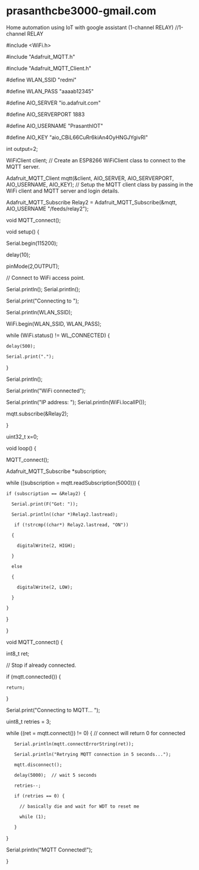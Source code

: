 # prasanthcbe3000-gmail.com
Home automation using IoT with google assistant (1-channel RELAY)
//1-channel RELAY

#include <WiFi.h>

#include "Adafruit_MQTT.h"

#include "Adafruit_MQTT_Client.h"

#define WLAN_SSID       "redmi"

#define WLAN_PASS       "aaaab12345"

#define AIO_SERVER      "io.adafruit.com"

#define AIO_SERVERPORT  1883                  

#define AIO_USERNAME    "PrasanthIOT"

#define AIO_KEY         "aio_CBiL66CuRr6kiAn4OyHNGJYgivRI"

int output=2;

WiFiClient client;     // Create an ESP8266 WiFiClient class to connect to the MQTT server.

Adafruit_MQTT_Client mqtt(&client, AIO_SERVER, AIO_SERVERPORT, AIO_USERNAME, AIO_KEY);        // Setup the MQTT client class by passing in the WiFi client and MQTT server and login details.

Adafruit_MQTT_Subscribe Relay2 = Adafruit_MQTT_Subscribe(&mqtt, AIO_USERNAME "/feeds/relay2");

void MQTT_connect();

void setup() {

  Serial.begin(115200);

  delay(10);

pinMode(2,OUTPUT);

 // Connect to WiFi access point.

  Serial.println(); Serial.println();

  Serial.print("Connecting to ");

  Serial.println(WLAN_SSID);

 

  WiFi.begin(WLAN_SSID, WLAN_PASS);

  while (WiFi.status() != WL_CONNECTED) {

    delay(500);

    Serial.print(".");

  }

  Serial.println();

 Serial.println("WiFi connected");

  Serial.println("IP address: "); Serial.println(WiFi.localIP());

  mqtt.subscribe(&Relay2);

}

uint32_t x=0;

void loop() {

   MQTT_connect();

Adafruit_MQTT_Subscribe *subscription;

  while ((subscription = mqtt.readSubscription(5000))) {

    if (subscription == &Relay2) {

      Serial.print(F("Got: "));

      Serial.println((char *)Relay2.lastread);

       if (!strcmp((char*) Relay2.lastread, "ON"))

      {

        digitalWrite(2, HIGH);

      }

      else

      {

        digitalWrite(2, LOW);

      }

    }

  }

 

 

}

void MQTT_connect() {

  int8_t ret;

  // Stop if already connected.

  if (mqtt.connected()) {

    return;

  }

 Serial.print("Connecting to MQTT... ");

uint8_t retries = 3;

  while ((ret = mqtt.connect()) != 0) { // connect will return 0 for connected

       Serial.println(mqtt.connectErrorString(ret));

       Serial.println("Retrying MQTT connection in 5 seconds...");

       mqtt.disconnect();

       delay(5000);  // wait 5 seconds

       retries--;

       if (retries == 0) {

         // basically die and wait for WDT to reset me

         while (1);

       }

  }

  Serial.println("MQTT Connected!");

}
